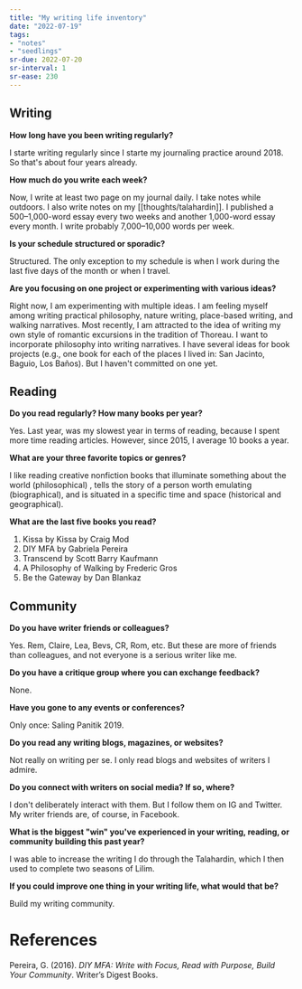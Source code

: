 ```yaml
---
title: "My writing life inventory"
date: "2022-07-19"
tags:
- "notes"
- "seedlings"
sr-due: 2022-07-20
sr-interval: 1
sr-ease: 230
---
```


## Writing

**How long have you been writing regularly?**

I starte writing regularly since I starte my journaling practice around 2018. So that's about four years already.

**How much do you write each week?**

Now, I write at least two page on my journal daily. I take notes while outdoors. I also write notes on my [[thoughts/talahardin]]. I published a 500–1,000-word essay every two weeks and another 1,000-word essay every month. I write probably 7,000–10,000 words per week.

**Is your schedule structured or sporadic?**

Structured. The only exception to my schedule is when I work during the last five days of the month or when I travel.

**Are you focusing on one project or experimenting with various ideas?**

Right now, I am experimenting with multiple ideas. I am feeling myself among writing practical philosophy, nature writing, place-based writing, and walking narratives. Most recently, I am attracted to the idea of writing my own style of romantic excursions in the tradition of Thoreau. I want to incorporate philosophy into writing narratives. I have several ideas for book projects (e.g., one book for each of the places I lived in: San Jacinto, Baguio, Los Baños). But I haven't committed on one yet.

## Reading

**Do you read regularly? How many books per year?**

Yes. Last year, was my slowest year in terms of reading, because I spent more time reading articles. However, since 2015, I average 10 books a year.

**What are your three favorite topics or genres?**

I like reading creative nonfiction books that illuminate something about the world (philosophical)
, tells the story of a person worth emulating (biographical), and is situated in a specific time and space (historical and geographical).

**What are the last five books you read?**

1. Kissa by Kissa by Craig Mod
2. DIY MFA by Gabriela Pereira
3. Transcend by Scott Barry Kaufmann
4. A Philosophy of Walking by Frederic Gros
5. Be the Gateway by Dan Blankaz

## Community

**Do you have writer friends or colleagues?**

Yes. Rem, Claire, Lea, Bevs, CR, Rom, etc. But these are more of friends than colleagues, and not everyone is a serious writer like me.

**Do you have a critique group where you can exchange feedback?**

None.

**Have you gone to any events or conferences?**

Only once: Saling Panitik 2019.

**Do you read any writing blogs, magazines, or websites?**

Not really on writing per se. I only read blogs and websites of writers I admire.

**Do you connect with writers on social media? If so, where?**

I don't deliberately interact with them. But I follow them on IG and Twitter. My writer friends are, of course, in Facebook.

**What is the biggest "win" you've experienced in your writing, reading, or community building this past year?**

I was able to increase the writing I do through the Talahardin, which I then used to complete two seasons of Lilim.

**If you could improve one thing in your writing life, what would that be?**

Build my writing community.

# References

Pereira, G. (2016). _DIY MFA: Write with Focus, Read with Purpose, Build Your Community_. Writer’s Digest Books.